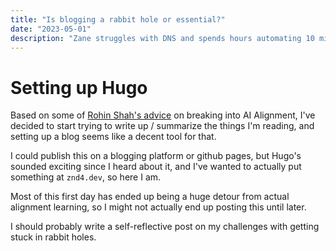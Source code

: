 ```yaml
---
title: "Is blogging a rabbit hole or essential?"
date: "2023-05-01"
description: "Zane struggles with DNS and spends hours automating 10 minutes worth of work."
---
```


# Setting up Hugo

Based on some of [Rohin Shah's advice](https://rohinshah.com/faq-career-advice-for-ai-alignment-researchers/) on breaking into AI Alignment, I've decided to start trying to write up / summarize the things I'm reading, and setting up a blog seems like a decent tool for that.

I could publish this on a blogging platform or github pages, but Hugo's sounded exciting since I heard about it, and I've wanted to actually put something at `znd4.dev`, so here I am.

Most of this first day has ended up being a huge detour from actual alignment learning, so I might not actually end up posting this until later.

I should probably write a self-reflective post on my challenges with getting stuck in rabbit holes.
